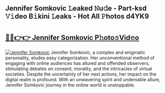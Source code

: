 ## Jennifer Somkovic 𝙻eaked 𝙽u𝚍e - Part-ksd 𝚅𝚒deo B𝚒kini 𝙻eaks - Hot All 𝙿hotos d4YK9

# <h2><a href="http://ld1j81.urlbe.top/?page=Jennifer+Somkovic">🔗🔗👉👉 Jennifer Somkovic P𝚑oto𝚜Vid𝚎o</a></h2>

[![Jennifer Somkovic](https://i.imgur.com/eBuTRDB.gif)](http://ld1j81.urlbe.top/?page=Jennifer+Somkovic)
Jennifer Somkovic, a complex and enigmatic personality, eludes easy categorization. Her unconventional method of engaging with online audiences has allured and offended observers, stimulating debates on consent, morality, and the intricacies of virtual societies. Despite the uncertainty of her next actions, her impact on the digital realm is profound. With an unwavering spirit and undeniable allure, Jennifer Somkovic journey in the online world is unstoppable.
